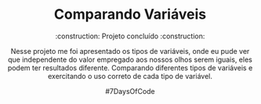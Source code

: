 <h1 align="center"> Comparando Variáveis </h1>
<p align="center"> :construction: Projeto concluído :construction: </p>

<p align="center"> Nesse projeto me foi apresentado os tipos de variáveis, onde eu pude ver que independente do valor empregado aos nossos olhos serem iguais, eles podem ter resultados diferente. Comparando diferentes tipos de variáveis e exercitando o uso correto de cada tipo de variável.</P>
<p align="center">#7DaysOfCode</p>
